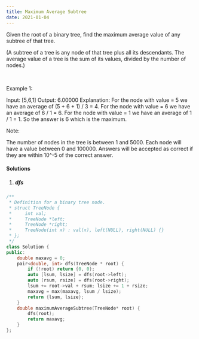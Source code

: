 ```yaml
---
title: Maximum Average Subtree
date: 2021-01-04
---
```

Given the root of a binary tree, find the maximum average value of any subtree of that tree.

(A subtree of a tree is any node of that tree plus all its descendants. The average value of a tree is the sum of its values, divided by the number of nodes.)

 

Example 1:



Input: [5,6,1]
Output: 6.00000
Explanation: 
For the node with value = 5 we have an average of (5 + 6 + 1) / 3 = 4.
For the node with value = 6 we have an average of 6 / 1 = 6.
For the node with value = 1 we have an average of 1 / 1 = 1.
So the answer is 6 which is the maximum.
 

Note:

The number of nodes in the tree is between 1 and 5000.
Each node will have a value between 0 and 100000.
Answers will be accepted as correct if they are within 10^-5 of the correct answer.

#### Solutions

1. ##### dfs

```cpp
/**
 * Definition for a binary tree node.
 * struct TreeNode {
 *     int val;
 *     TreeNode *left;
 *     TreeNode *right;
 *     TreeNode(int x) : val(x), left(NULL), right(NULL) {}
 * };
 */
class Solution {
public:
    double maxavg = 0;
    pair<double, int> dfs(TreeNode * root) {
        if (!root) return {0, 0};
        auto [lsum, lsize] = dfs(root->left);
        auto [rsum, rsize] = dfs(root->right);
        lsum += root->val + rsum; lsize += 1 + rsize;
        maxavg = max(maxavg, lsum / lsize);
        return {lsum, lsize};
    }
    double maximumAverageSubtree(TreeNode* root) {
        dfs(root);
        return maxavg;
    }
};
```